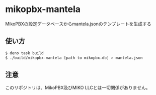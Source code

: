 # mikopbx-mantela
MikoPBXの設定データベースからmantela.jsonのテンプレートを生成する

## 使い方
```bash
$ deno task build
$ ./build/mikopbx-mantela [path to mikopbx.db] > mantela.json
```

## 注意
このリポジトリは、MikoPBX及びMIKO LLCとは一切関係がありません。
